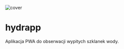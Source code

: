 ![cover](https://wirus006.github.io/hydrapp/og.png)

# hydrapp

Aplikacja PWA do obserwacji wypitych szklanek wody.

